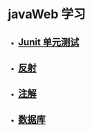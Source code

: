  # javaWeb 学习
 

* ## [Junit 单元测试](https://github.com/Kartoffel-chen/JavaWeb/blob/master/StudyNode/Junit.md)
* ## [反射](https://github.com/Kartoffel-chen/JavaWeb/blob/master/StudyNode/反射.md)
* ## [注解](https://github.com/Kartoffel-chen/JavaWeb/blob/master/StudyNode/注解.md)
* ## [数据库](https://github.com/Kartoffel-chen/JavaWeb/blob/master/StudyNode/数据库.md)
